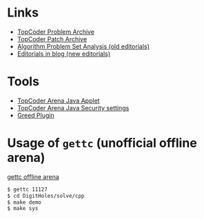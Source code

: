 # Links

- [TopCoder Problem Archive](http://community.topcoder.com/tc?module=ProblemArchive)
- [TopCoder Patch Archive](https://www.topcoder.com/tc?module=MatchList&sc=&sd=&nr=200&sr=1)
- [Algorithm Problem Set Analysis (old editorials)](http://apps.topcoder.com/wiki/display/tc/Algorithm+Problem+Set+Analysis)
- [Editorials in blog (new editorials)](https://www.topcoder.com/blog/tag/srm-editorials/)

# Tools

- [TopCoder Arena Java Applet](http://www.topcoder.com/contest/arena/ContestAppletProd.jnlp)
- [TopCoder Arena Java Security settings](https://medium.com/@softxide/resolve-topcoder-application-blocked-by-java-security-in-windows-b6ecbdef541d)
- [Greed Plugin](https://github.com/shivawu/topcoder-greed)

# Usage of `gettc` (unofficial offline arena)

[gettc offline arena](https://github.com/seri/gettc)

```bash
$ gettc 11127
$ cd DigitHoles/solve/cpp
$ make demo
$ make sys
```
